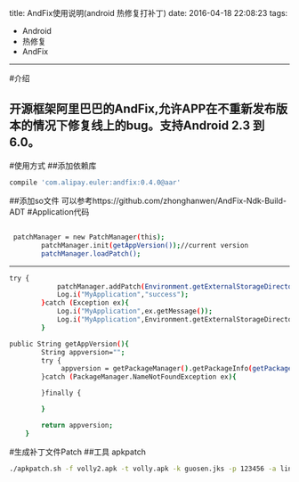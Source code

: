 title: AndFix使用说明(android 热修复打补丁)
date: 2016-04-18 22:08:23
tags:
- Android
- 热修复
- AndFix
---
#介绍
## 开源框架阿里巴巴的AndFix,允许APP在不重新发布版本的情况下修复线上的bug。支持Android 2.3 到 6.0。
#使用方式
##添加依赖库
```bash
compile 'com.alipay.euler:andfix:0.4.0@aar'
```
##添加so文件
可以参考https://github.com/zhonghanwen/AndFix-Ndk-Build-ADT
#Application代码
##
```bash
 patchManager = new PatchManager(this);
        patchManager.init(getAppVersion());//current version
        patchManager.loadPatch();
```
---
```bash
try {
            patchManager.addPatch(Environment.getExternalStorageDirectory() + "/v.apatch");
            Log.i("MyApplication","success");
        }catch (Exception ex){
            Log.i("MyApplication",ex.getMessage());
            Log.i("MyApplication",Environment.getExternalStorageDirectory().toString());
        }

public String getAppVersion(){
        String appversion="";
        try {
             appversion = getPackageManager().getPackageInfo(getPackageName(), 0).versionName;
        }catch (PackageManager.NameNotFoundException ex){

        }finally {

        }

        return appversion;
    }
```

#生成补丁文件Patch
##工具 apkpatch

```bash
./apkpatch.sh -f volly2.apk -t volly.apk -k guosen.jks -p 123456 -a lin -e 123456
```
